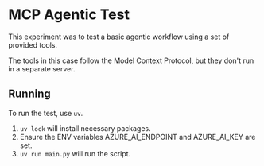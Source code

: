 # MCP Agentic Test

This experiment was to test a basic agentic workflow using a set of provided tools.

The tools in this case follow the Model Context Protocol, but they don't run in a separate server.

## Running

To run the test, use `uv`.

1. `uv lock` will install necessary packages.
2. Ensure the ENV variables AZURE_AI_ENDPOINT and AZURE_AI_KEY are set.
3. `uv run main.py` will run the script.
